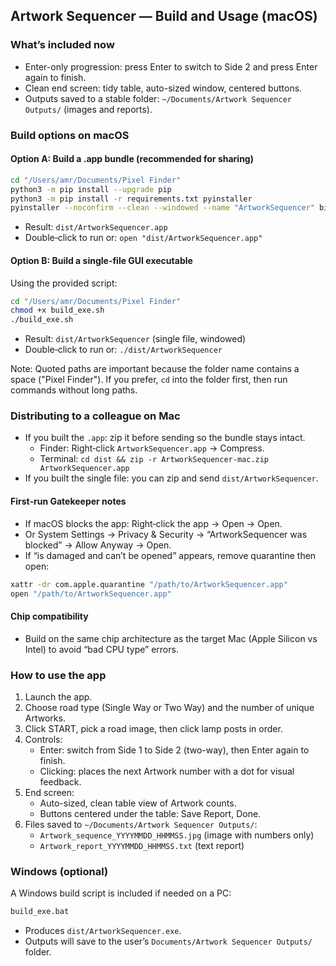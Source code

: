 ## Artwork Sequencer — Build and Usage (macOS)

### What’s included now
- Enter-only progression: press Enter to switch to Side 2 and press Enter again to finish.
- Clean end screen: tidy table, auto-sized window, centered buttons.
- Outputs saved to a stable folder: `~/Documents/Artwork Sequencer Outputs/` (images and reports).

### Build options on macOS

#### Option A: Build a .app bundle (recommended for sharing)
```bash
cd "/Users/amr/Documents/Pixel Finder"
python3 -m pip install --upgrade pip
python3 -m pip install -r requirements.txt pyinstaller
pyinstaller --noconfirm --clean --windowed --name "ArtworkSequencer" billboard_sequencer.py
```
- Result: `dist/ArtworkSequencer.app`
- Double‑click to run or: `open "dist/ArtworkSequencer.app"`

#### Option B: Build a single-file GUI executable
Using the provided script:
```bash
cd "/Users/amr/Documents/Pixel Finder"
chmod +x build_exe.sh
./build_exe.sh
```
- Result: `dist/ArtworkSequencer` (single file, windowed)
- Double‑click to run or: `./dist/ArtworkSequencer`

Note: Quoted paths are important because the folder name contains a space ("Pixel Finder"). If you prefer, `cd` into the folder first, then run commands without long paths.

### Distributing to a colleague on Mac
- If you built the `.app`: zip it before sending so the bundle stays intact.
  - Finder: Right‑click `ArtworkSequencer.app` → Compress.
  - Terminal: `cd dist && zip -r ArtworkSequencer-mac.zip ArtworkSequencer.app`
- If you built the single file: you can zip and send `dist/ArtworkSequencer`.

#### First‑run Gatekeeper notes
- If macOS blocks the app: Right‑click the app → Open → Open.
- Or System Settings → Privacy & Security → “ArtworkSequencer was blocked” → Allow Anyway → Open.
- If “is damaged and can’t be opened” appears, remove quarantine then open:
```bash
xattr -dr com.apple.quarantine "/path/to/ArtworkSequencer.app"
open "/path/to/ArtworkSequencer.app"
```

#### Chip compatibility
- Build on the same chip architecture as the target Mac (Apple Silicon vs Intel) to avoid “bad CPU type” errors.

### How to use the app
1. Launch the app.
2. Choose road type (Single Way or Two Way) and the number of unique Artworks.
3. Click START, pick a road image, then click lamp posts in order.
4. Controls:
   - Enter: switch from Side 1 to Side 2 (two-way), then Enter again to finish.
   - Clicking: places the next Artwork number with a dot for visual feedback.
5. End screen:
   - Auto-sized, clean table view of Artwork counts.
   - Buttons centered under the table: Save Report, Done.
6. Files saved to `~/Documents/Artwork Sequencer Outputs/`:
   - `Artwork_sequence_YYYYMMDD_HHMMSS.jpg` (image with numbers only)
   - `Artwork_report_YYYYMMDD_HHMMSS.txt` (text report)

### Windows (optional)
A Windows build script is included if needed on a PC:
```bat
build_exe.bat
```
- Produces `dist/ArtworkSequencer.exe`.
- Outputs will save to the user’s `Documents/Artwork Sequencer Outputs/` folder. 